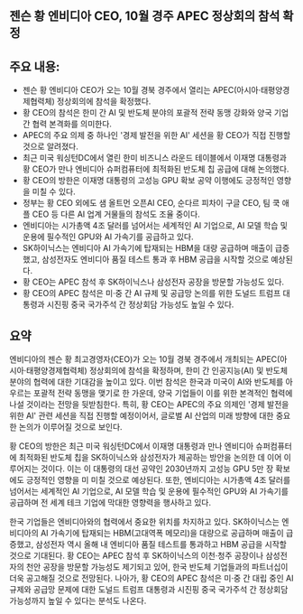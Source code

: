 ## 젠슨 황 엔비디아 CEO, 10월 경주 APEC 정상회의 참석 확정

## 주요 내용:
*   젠슨 황 엔비디아 CEO가 오는 10월 경북 경주에서 열리는 APEC(아시아·태평양경제협력체) 정상회의에 참석을 확정했다.
*   황 CEO의 참석은 한미 간 AI 및 반도체 분야의 포괄적 전략 동맹 강화와 양국 기업 간 협력 본격화를 의미한다.
*   APEC의 주요 의제 중 하나인 '경제 발전을 위한 AI' 세션을 황 CEO가 직접 진행할 것으로 알려졌다.
*   최근 미국 워싱턴DC에서 열린 한미 비즈니스 라운드 테이블에서 이재명 대통령과 황 CEO가 만나 엔비디아 슈퍼컴퓨터에 최적화된 반도체 칩 공급에 대해 논의했다.
*   황 CEO의 방한은 이재명 대통령의 고성능 GPU 확보 공약 이행에도 긍정적인 영향을 미칠 수 있다.
*   정부는 황 CEO 외에도 샘 올트먼 오픈AI CEO, 순다르 피차이 구글 CEO, 팀 쿡 애플 CEO 등 다른 AI 업계 거물들의 참석도 조율 중이다.
*   엔비디아는 시가총액 4조 달러를 넘어서는 세계적인 AI 기업으로, AI 모델 학습 및 운용에 필수적인 GPU와 AI 가속기를 공급하고 있다.
*   SK하이닉스는 엔비디아 AI 가속기에 탑재되는 HBM을 대량 공급하며 매출이 급증했고, 삼성전자도 엔비디아 품질 테스트 통과 후 HBM 공급을 시작할 것으로 예상된다.
*   황 CEO는 APEC 참석 후 SK하이닉스나 삼성전자 공장을 방문할 가능성도 있다.
*   황 CEO의 APEC 참석은 미·중 간 AI 규제 및 공급망 논의를 위한 도널드 트럼프 대통령과 시진핑 중국 국가주석 간 정상회담 가능성도 높일 수 있다.

## 요약
엔비디아의 젠슨 황 최고경영자(CEO)가 오는 10월 경북 경주에서 개최되는 APEC(아시아·태평양경제협력체) 정상회의에 참석을 확정하며, 한미 간 인공지능(AI) 및 반도체 분야의 협력에 대한 기대감을 높이고 있다. 이번 참석은 한국과 미국이 AI와 반도체를 아우르는 포괄적 전략 동맹을 맺기로 한 가운데, 양국 기업들이 이를 위한 본격적인 협력에 나설 것이라는 전망을 뒷받침한다. 특히, 황 CEO는 APEC의 주요 의제인 '경제 발전을 위한 AI' 관련 세션을 직접 진행할 예정이어서, 글로벌 AI 산업의 미래 방향에 대한 중요한 논의가 이루어질 것으로 보인다.

황 CEO의 방한은 최근 미국 워싱턴DC에서 이재명 대통령과 만나 엔비디아 슈퍼컴퓨터에 최적화된 반도체 칩을 SK하이닉스와 삼성전자가 제공하는 방안을 논의한 데 이어 이루어지는 것이다. 이는 이 대통령의 대선 공약인 2030년까지 고성능 GPU 5만 장 확보에도 긍정적인 영향을 미 미칠 것으로 예상된다. 또한, 엔비디아는 시가총액 4조 달러를 넘어서는 세계적인 AI 기업으로, AI 모델 학습 및 운용에 필수적인 GPU와 AI 가속기를 공급하며 전 세계 테크 기업에 막대한 영향력을 행사하고 있다.

한국 기업들은 엔비디아와의 협력에서 중요한 위치를 차지하고 있다. SK하이닉스는 엔비디아의 AI 가속기에 탑재되는 HBM(고대역폭 메모리)을 대량으로 공급하며 매출이 급증했고, 삼성전자 역시 올해 내 엔비디아 품질 테스트를 통과하고 HBM 공급을 시작할 것으로 기대된다. 황 CEO는 APEC 참석 후 SK하이닉스의 이천·청주 공장이나 삼성전자의 천안 공장을 방문할 가능성도 제기되고 있어, 한국 반도체 기업들과의 파트너십이 더욱 공고해질 것으로 전망된다. 나아가, 황 CEO의 APEC 참석은 미·중 간 대립 중인 AI 규제와 공급망 문제에 대한 도널드 트럼프 대통령과 시진핑 중국 국가주석 간 정상회담 가능성까지 높일 수 있다는 분석도 나온다.